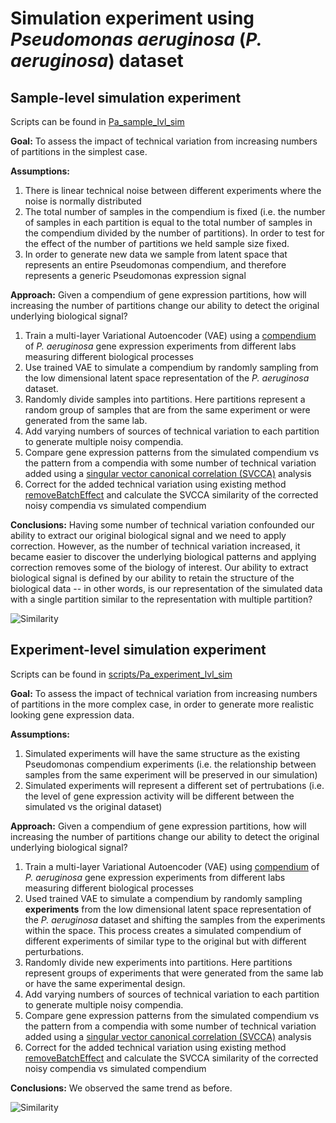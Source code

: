 # Simulation experiment using *Pseudomonas aeruginosa* (*P. aeruginosa*) dataset 

## Sample-level simulation experiment 
Scripts can be found in [Pa_sample_lvl_sim](https://github.com/greenelab/simulate-expression-compendia/tree/master/Pseudomonas_analysis/Pa_sample_lvl_sim)  

**Goal:** 
To assess the impact of technical variation from increasing numbers of partitions in the simplest case.

**Assumptions:**
1. There is linear technical noise between different experiments where the noise is normally distributed
2. The total number of samples in the compendium is fixed (i.e. the number of samples in each partition is equal to the total number of samples in the compendium divided by the number of partitions).  In order to test for the effect of the number of partitions we held sample size fixed.  
3. In order to generate new data we sample from latent space that represents an entire Pseudomonas compendium, and therefore represents a generic Pseudomonas expression signal

**Approach:**
Given a compendium of gene expression partitions, how will increasing the number of partitions change our ability to detect the original underlying biological signal?

1. Train a multi-layer Variational Autoencoder (VAE) using a [compendium](https://msystems.asm.org/content/1/1/e00025-15) of *P. aeruginosa* gene expression experiments from different labs measuring different biological processes
2. Use trained VAE to simulate a compendium by randomly sampling from the low dimensional latent space representation of the *P. aeruginosa* dataset.  
3. Randomly divide samples into partitions.  Here partitions represent a random group of samples that are from the same experiment or were generated from the same lab.
4. Add varying numbers of sources of technical variation to each partition to generate multiple noisy compendia.
5. Compare gene expression patterns from the simulated compendium vs the pattern from a compendia with some number of technical variation added using a [singular vector canonical correlation (SVCCA)](https://arxiv.org/abs/1706.05806) analysis
6. Correct for the added technical variation using existing method [removeBatchEffect](https://rdrr.io/bioc/limma/man/removeBatchEffect.html) and calculate the SVCCA similarity of the corrected noisy compendia vs simulated compendium

**Conclusions:**
Having some number of technical variation confounded our ability to extract our original biological signal and we need to apply correction.  However, as the number of technical variation increased, it became easier to discover the underlying biological patterns and applying correction removes some of the biology of interest.  Our ability to extract biological signal is defined by our ability to retain the structure of the biological data -- in other words, is our representation of the simulated data with a single partition similar to the representation with multiple partition?  

![Similarity](https://raw.githubusercontent.com/greenelab/simulate-expression-compendia/blob/master/results/Pa_sample_lvl_pca_uncorrected.png)


## Experiment-level simulation experiment 
Scripts can be found in [scripts/Pa_experiment_lvl_sim](https://github.com/greenelab/simulate-expression-compendia/tree/master/Pseudomonas_analysis/Pa_experiment_lvl_sim)  

**Goal:** 
To assess the impact of technical variation from increasing numbers of partitions in the more complex case, in order to generate more realistic looking gene expression data.

**Assumptions:**
1. Simulated experiments will have the same structure as the existing Pseudomonas compendium experiments (i.e. the relationship between samples from the same experiment will be preserved in our simulation)
2. Simulated experiments will represent a different set of pertrubations (i.e. the level of gene expression activity will be different between the simulated vs the original dataset)

**Approach:**
Given a compendium of gene expression partitions, how will increasing the number of partitions change our ability to detect the original underlying biological signal?

1. Train a multi-layer Variational Autoencoder (VAE) using [compendium](https://msystems.asm.org/content/1/1/e00025-15) of *P. aeruginosa* gene expression experiments from different labs measuring different biological processes
2. Used trained VAE to simulate a compendium by randomly sampling **experiments** from the low dimensional latent space representation of the *P. aeruginosa* dataset and shifting the samples from the experiments within the space.  This process creates a simulated compendium of different experiments of similar type to the original but with different perturbations.
3. Randomly divide new experiments into partitions.  Here partitions represent groups of experiments that were generated from the same lab or have the same experimental design.
4. Add varying numbers of sources of technical variation to each partition to generate multiple noisy compendia.
5. Compare gene expression patterns from the simulated compendium vs the pattern from a compendia with some number of technical variation added using a [singular vector canonical correlation (SVCCA)](https://arxiv.org/abs/1706.05806) analysis
6. Correct for the added technical variation using existing method [removeBatchEffect](https://rdrr.io/bioc/limma/man/removeBatchEffect.html) and calculate the SVCCA similarity of the corrected noisy compendia vs simulated compendium

**Conclusions:**
We observed the same trend as before.  

![Similarity](https://raw.github.com/greenelab/simulate-expression-compendia/blob/master/results/Pa_experiment_lvl_sim_svcca.svg?sanitize=true)